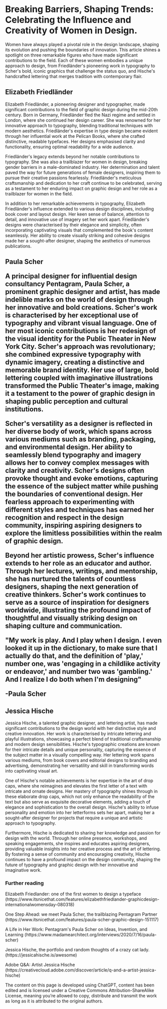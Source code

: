 <!DOCTYPE html>
<html lang="en">
<head>
    <meta charset="UTF-8">
        <meta name="viewport" content="width=device-width, initial-scale=1.0">
            <title>UXD101 Introduction to HTML</title>
            </head>
            <body>
            <h1>Breaking Barriers, Shaping Trends: Celebrating the Influence and Creativity of Women in Design.</h1>

<p>Women have always played a pivotal role in the design landscape, shaping its evolution and pushing the boundaries of innovation. This article shines a spotlight on three remarkable figures who have made significant contributions to the field. Each of these women embodies a unique approach to design, from Friedländer's pioneering work in typography to Scher's bold, iconic graphics that challenge the status quo, and Hische's handcrafted lettering that merges tradition with contemporary flair.</p>


<h2>Elizabeth Friedländer</h2>

<p>Elizabeth Friedländer, a pioneering designer and typographer, made significant contributions to the field of graphic design during the mid-20th century. Born in Germany, Friedländer fled the Nazi regime and settled in London, where she continued her design career. She was renowned for her innovative approach to typography, blending traditional techniques with modern aesthetics. Friedländer's expertise in type design became evident through her influential work at the Pelican Books, where she crafted distinctive, readable typefaces. Her designs emphasised clarity and functionality, ensuring optimal readability for a wide audience.</p>

<p>Friedländer's legacy extends beyond her notable contributions to typography. She was also a trailblazer for women in design, breaking gender barriers in a male-dominated industry. Her determination and talent paved the way for future generations of female designers, inspiring them to pursue their creative passions fearlessly. Friedländer's meticulous craftsmanship and dedication to her craft continue to be celebrated, serving as a testament to her enduring impact on graphic design and her role as a trailblazer for women in the field.

<p>In addition to her remarkable achievements in typography, Elizabeth Friedländer's influence extended to various design disciplines, including book cover and layout design. Her keen sense of balance, attention to detail, and innovative use of imagery set her work apart. Friedländer's designs were characterised by their elegance and simplicity, often incorporating captivating visuals that complemented the book's content seamlessly. Her ability to create visually striking and cohesive designs made her a sought-after designer, shaping the aesthetics of numerous publications.</p>


<h2>Paula Scher</h>

<p> A principal designer for influential design consultancy Pentagram, Paula Scher, a prominent graphic designer and artist, has made indelible marks on the world of design through her innovative and bold creations. Scher's work is characterised by her exceptional use of typography and vibrant visual language. One of her most iconic contributions is her redesign of the visual identity for the Public Theater in New York City. Scher's approach was revolutionary; she combined expressive typography with dynamic imagery, creating a distinctive and memorable brand identity. Her use of large, bold lettering coupled with imaginative illustrations transformed the Public Theater's image, making it a testament to the power of graphic design in shaping public perception and cultural institutions.

Scher's versatility as a designer is reflected in her diverse body of work, which spans across various mediums such as branding, packaging, and environmental design. Her ability to seamlessly blend typography and imagery allows her to convey complex messages with clarity and creativity. Scher's designs often provoke thought and evoke emotions, capturing the essence of the subject matter while pushing the boundaries of conventional design. Her fearless approach to experimenting with different styles and techniques has earned her recognition and respect in the design community, inspiring aspiring designers to explore the limitless possibilities within the realm of graphic design.

Beyond her artistic prowess, Scher's influence extends to her role as an educator and author. Through her lectures, writings, and mentorship, she has nurtured the talents of countless designers, shaping the next generation of creative thinkers. Scher's work continues to serve as a source of inspiration for designers worldwide, illustrating the profound impact of thoughtful and visually striking design on shaping culture and communication.

"My work is play. And I play when I design. I even looked it up in the dictionary, to make sure that I actually do that, and the definition of 'play,' number one, was 'engaging in a childlike activity or endeavor,' and number two was 'gambling.' And I realize I do both when I'm designing"

-Paula Scher</p>


<h2>Jessica Hische</h2>

<p> Jessica Hische, a talented graphic designer, and lettering artist, has made significant contributions to the design world with her distinctive style and creative innovation. Her work is characterised by intricate lettering and playful illustrations, showcasing a perfect blend of traditional craftsmanship and modern design sensibilities. Hische's typographic creations are known for their intricate details and unique personality, capturing the essence of the subject matter in a visually compelling way. Her lettering work spans various mediums, from book covers and editorial designs to branding and advertising, demonstrating her versatility and skill in transforming words into captivating visual art.</p>

<p> One of Hische's notable achievements is her expertise in the art of drop caps, where she reimagines and elevates the first letter of a text with intricate and ornate designs. Her mastery of typography shines through in these elaborate drop caps, which not only enhance the readability of the text but also serve as exquisite decorative elements, adding a touch of elegance and sophistication to the overall design. Hische's ability to infuse personality and emotion into her letterforms sets her apart, making her a sought-after designer for projects that require a unique and artistic approach to typography.</p>

<p>Furthermore, Hische is dedicated to sharing her knowledge and passion for design with the world. Through her online presence, workshops, and speaking engagements, she inspires and educates aspiring designers, providing valuable insights into her creative process and the art of lettering. By fostering a sense of community and encouraging creativity, Hische continues to have a profound impact on the design community, shaping the future of typography and graphic design with her innovative and imaginative work.</p>


<h3>Further reading</h3>

<p> Elizabeth Friedlander: one of the first women to design a typeface (https://www.itsnicethat.com/features/elizabethfriedlander-graphicdesign-internationalwomensday-080318)</p>

<p>One Step Ahead: we meet Paula Scher, the trailblazing Pentagram Partner (https://www.itsnicethat.com/features/paula-scher-graphic-design-151117)</p>

<p>A Life in Her Work: Pentagram's Paula Scher on Ideas, Invention, and Learning (https://www.madamearchitect.org/interviews/2020/7/16/paula-scher)</p>

<p>Jessica Hische, the portfolio and random thoughts of a crazy cat lady. (https://jessicahische.is/awesome)</p>

<p>Adobe Q&A: Artist Jessica Hische (https://creativecloud.adobe.com/discover/article/q-and-a-artist-jessica-hische)</p>

<p>The content on this page is developed using ChatGPT, content has been edited and is licensed under a Creative Commons Attribution-ShareAlike License, meaning you’re allowed to copy, distribute and transmit the work as long as it is attributed to the original authors.</p>
            </body>
            </html>